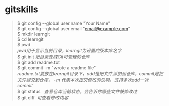 # gitskills
> $ git config --global user.name "Your Name"   
> $ git config --global user.email "email@example.com"   
> $ mkdir learngit  
> $ cd learngit    
> $ pwd    
*pwd用于显示当前目录，learngit为设置的版本库名字*   
> $ git init *把目录变成Git可管理的仓库*  
> $ git add readme.txt  
> $ git commit -m "wrote a readme file"   
 *readme.txt要放在learngit目录下，add是把文件添加到仓库，commit是把文件提交到仓库， -m 代表本次提交修改的说明。支持多次add一次commit*  
 > $ git status   *查看仓库当前状态，会告诉你哪些文件被修改过*  
 > $ git diff  *可查看修改内容*
